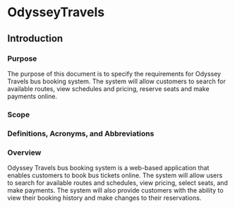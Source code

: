 # OdysseyTravels

## Introduction

### Purpose

The purpose of this document is to specify the requirements for Odyssey Travels bus booking system.
The system will allow customers to search for available routes, view schedules and pricing, reserve seats and make payments online.

### Scope

### Definitions, Acronyms, and Abbreviations

### Overview
Odyssey Travels bus booking system is a web-based application that enables customers to book bus tickets online.
The system will allow users to search for available routes and schedules, view pricing, select seats, and make payments.
The system will also provide customers with the ability to view their booking history and make changes to their reservations.

